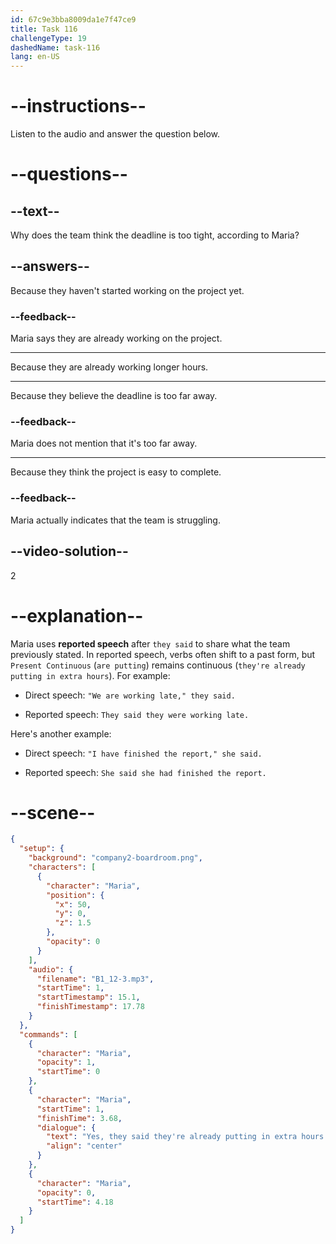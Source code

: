 ```yaml
---
id: 67c9e3bba8009da1e7f47ce9
title: Task 116
challengeType: 19
dashedName: task-116
lang: en-US
---
```


<!-- (Audio) Maria: Yes, they said they're already putting in extra hours. -->

# --instructions--

Listen to the audio and answer the question below.  

# --questions--

## --text--

Why does the team think the deadline is too tight, according to Maria?

## --answers--

Because they haven't started working on the project yet.

### --feedback--

Maria says they are already working on the project.  

---

Because they are already working longer hours.  

---

Because they believe the deadline is too far away.

### --feedback--

Maria does not mention that it's too far away.

---

Because they think the project is easy to complete.

### --feedback--

Maria actually indicates that the team is struggling.

## --video-solution--

2  

# --explanation--

Maria uses **reported speech** after `they said` to share what the team previously stated. In reported speech, verbs often shift to a past form, but `Present Continuous` (`are putting`) remains continuous (`they're already putting in extra hours`). For example:

- Direct speech: `"We are working late," they said.`  

- Reported speech: `They said they were working late.`

Here's another example:

- Direct speech: `"I have finished the report," she said.`

- Reported speech: `She said she had finished the report.`

# --scene--

```json
{
  "setup": {
    "background": "company2-boardroom.png",
    "characters": [
      {
        "character": "Maria",
        "position": {
          "x": 50,
          "y": 0,
          "z": 1.5
        },
        "opacity": 0
      }
    ],
    "audio": {
      "filename": "B1_12-3.mp3",
      "startTime": 1,
      "startTimestamp": 15.1,
      "finishTimestamp": 17.78
    }
  },
  "commands": [
    {
      "character": "Maria",
      "opacity": 1,
      "startTime": 0
    },
    {
      "character": "Maria",
      "startTime": 1,
      "finishTime": 3.68,
      "dialogue": {
        "text": "Yes, they said they're already putting in extra hours.",
        "align": "center"
      }
    },
    {
      "character": "Maria",
      "opacity": 0,
      "startTime": 4.18
    }
  ]
}
```
